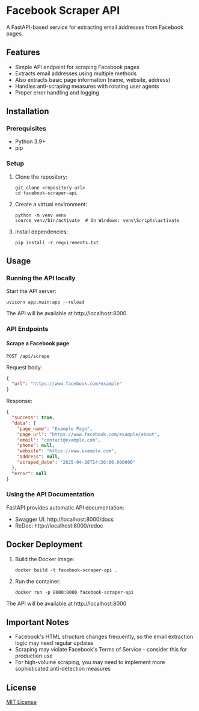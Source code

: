 # Facebook Scraper API

A FastAPI-based service for extracting email addresses from Facebook pages.

## Features

- Simple API endpoint for scraping Facebook pages
- Extracts email addresses using multiple methods
- Also extracts basic page information (name, website, address)
- Handles anti-scraping measures with rotating user agents
- Proper error handling and logging

## Installation

### Prerequisites

- Python 3.9+
- pip

### Setup

1. Clone the repository:
   ```
   git clone <repository-url>
   cd facebook-scraper-api
   ```

2. Create a virtual environment:
   ```
   python -m venv venv
   source venv/bin/activate  # On Windows: venv\Scripts\activate
   ```

3. Install dependencies:
   ```
   pip install -r requirements.txt
   ```

## Usage

### Running the API locally

Start the API server:

```
uvicorn app.main:app --reload
```

The API will be available at http://localhost:8000

### API Endpoints

#### Scrape a Facebook page

```
POST /api/scrape
```

Request body:
```json
{
  "url": "https://www.facebook.com/example"
}
```

Response:
```json
{
  "success": true,
  "data": {
    "page_name": "Example Page",
    "page_url": "https://www.facebook.com/example/about",
    "email": "contact@example.com",
    "phone": null,
    "website": "https://www.example.com",
    "address": null,
    "scraped_date": "2025-04-28T14:30:00.000000"
  },
  "error": null
}
```

### Using the API Documentation

FastAPI provides automatic API documentation:

- Swagger UI: http://localhost:8000/docs
- ReDoc: http://localhost:8000/redoc

## Docker Deployment

1. Build the Docker image:
   ```
   docker build -t facebook-scraper-api .
   ```

2. Run the container:
   ```
   docker run -p 8000:8000 facebook-scraper-api
   ```

The API will be available at http://localhost:8000

## Important Notes

- Facebook's HTML structure changes frequently, so the email extraction logic may need regular updates
- Scraping may violate Facebook's Terms of Service - consider this for production use
- For high-volume scraping, you may need to implement more sophisticated anti-detection measures

## License

[MIT License](LICENSE)